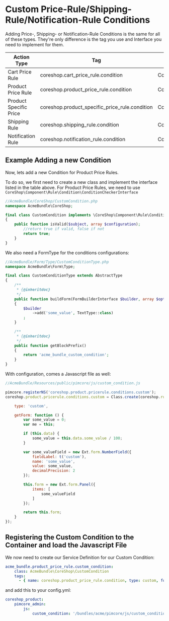 # Custom Price-Rule/Shipping-Rule/Notification-Rule Conditions

Adding Price-, Shipping- or Notification-Rule Conditions is the same for all of these types. They're only difference is the
tag you use and Interface you need to implement for them.


| Action Type               | Tag                                              | Interface                                                   |
| ------------------------- | ------------------------------------------------ | ----------------------------------------------------------- |
| Cart Price Rule           | coreshop.cart_price_rule.condition               | CoreShop\Component\Rule\Condition\ConditionCheckerInterface |
| Product Price Rule        | coreshop.product_price_rule.condition            | CoreShop\Component\Rule\Condition\ConditionCheckerInterface |
| Product Specific Price    | coreshop.product_specific_price_rule.condition   | CoreShop\Component\Rule\Condition\ConditionCheckerInterface |
| Shipping Rule             | coreshop.shipping_rule.condition                 | CoreShop\Component\Rule\Condition\ConditionCheckerInterface |
| Notification Rule         | coreshop.notification_rule.condition             | CoreShop\Component\Rule\Condition\ConditionCheckerInterface |


## Example Adding a new Condition
Now, lets add a new Condition for Product Price Rules.

To do so, we first need to create a new class and implement the interface listed in the table above. For Product Price Rules, we need to use
```CoreShop\Component\Rule\Condition\ConditionCheckerInterface```

```php
//AcmeBundle/CoreShop/CustomCondition.php
namespace AcmeBundle\CoreShop;

final class CustomCondition implements \CoreShop\Component\Rule\Condition\ConditionCheckerInterface
{
    public function isValid($subject, array $configuration);
        //return true if valid, false if not
        return true;
    }
}
```

We also need a FormType for the conditions configurations:

```php
//AcmeBundle/Form/Type/CustomConditionType.php
namespace AcmeBundle\Form\Type;

final class CustomConditionType extends AbstractType
{
    /**
     * {@inheritdoc}
     */
    public function buildForm(FormBuilderInterface $builder, array $options)
    {
        $builder
            ->add('some_value', TextType::class)
        ;
    }

    /**
     * {@inheritdoc}
     */
    public function getBlockPrefix()
    {
        return 'acme_bundle_custom_condition';
    }
}
```

With configuration, comes a Javascript file as well:

```javascript
//AcmeBundle/Resources/public/pimcore/js/custom_condition.js

pimcore.registerNS('coreshop.product.pricerule.conditions.custom');
coreshop.product.pricerule.conditions.custom = Class.create(coreshop.rules.conditions.abstract, {

    type: 'custom',

    getForm: function () {
        var some_value = 0;
        var me = this;

        if (this.data) {
            some_value = this.data.some_value / 100;
        }

        var some_valueField = new Ext.form.NumberField({
            fieldLabel: t('custom'),
            name: 'some_value',
            value: some_value,
            decimalPrecision: 2
        });

        this.form = new Ext.form.Panel({
            items: [
                some_valueField
            ]
        });

        return this.form;
    }
});

```

## Registering the Custom Condition to the Container and load the Javascript File
We now need to create our Service Definition for our Custom Condition:

```yml
acme_bundle.product_price_rule.custom_condition:
    class: AcmeBundle\CoreShop\CustomCondition
    tags:
      - { name: coreshop.product_price_rule.condition, type: custom, form-type: AcmeBundle\Form\Type\CustomConditionType }
```

and add this to your config.yml:

```yml
coreshop_product:
    pimcore_admin:
        js:
            custom_condition: '/bundles/acme/pimcore/js/custom_condition.js'
```